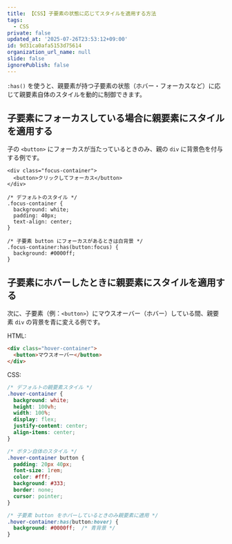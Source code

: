 ```yaml
---
title: 【CSS】子要素の状態に応じてスタイルを適用する方法
tags:
  - CSS
private: false
updated_at: '2025-07-26T23:53:12+09:00'
id: 9d31ca0afa5153d75614
organization_url_name: null
slide: false
ignorePublish: false
---
```

`:has()` を使うと、親要素が持つ子要素の状態（ホバー・フォーカスなど）に応じて親要素自体のスタイルを動的に制御できます。  

## 子要素にフォーカスしている場合に親要素にスタイルを適用する

子の `<button>` にフォーカスが当たっているときのみ、親の `div` に背景色を付与する例です。

```html:html
<div class="focus-container">
  <button>クリックしてフォーカス</button>
</div>
```

```css:css
/* デフォルトのスタイル */
.focus-container {
  background: white;
  padding: 40px;
  text-align: center;
}

/* 子要素 button にフォーカスがあるときは白背景 */
.focus-container:has(button:focus) {
  background: #0000ff;
}
```

## 子要素にホバーしたときに親要素にスタイルを適用する

次に、子要素（例：`<button>`）にマウスオーバー（ホバー）している間、親要素 `div` の背景を青に変える例です。

HTML:
```html
<div class="hover-container">
  <button>マウスオーバー</button>
</div>
```

CSS:
```css
/* デフォルトの親要素スタイル */
.hover-container {
  background: white;
  height: 100vh;
  width: 100%;
  display: flex;
  justify-content: center;
  align-items: center;
}

/* ボタン自体のスタイル */
.hover-container button {
  padding: 20px 40px;
  font-size: 1rem;
  color: #fff;
  background: #333;
  border: none;
  cursor: pointer;
}

/* 子要素 button をホバーしているときのみ親要素に適用 */
.hover-container:has(button:hover) {
  background: #0000ff;  /* 青背景 */
}
```
